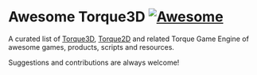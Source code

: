 # Awesome Torque3D [![Awesome](https://cdn.rawgit.com/sindresorhus/awesome/d7305f38d29fed78fa85652e3a63e154dd8e8829/media/badge.svg)](https://github.com/sindresorhus/awesome)

A curated list of [Torque3D](http://torque3d.org), [Torque2D](http://torque2d.org) and related Torque Game Engine of awesome games, products, scripts and resources.

Suggestions and contributions are always welcome! 

